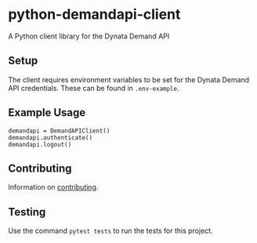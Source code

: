# python-demandapi-client
A Python client library for the Dynata Demand API

## Setup

The client requires environment variables to be set for the Dynata Demand API credentials. These can be found in `.env-example`.

## Example Usage

    demandapi = DemandAPIClient()
    demandapi.authenticate()
    demandapi.logout()

## Contributing

Information on [contributing](CONTRIBUTING.md).

## Testing

Use the command `pytest tests` to run the tests for this project.
